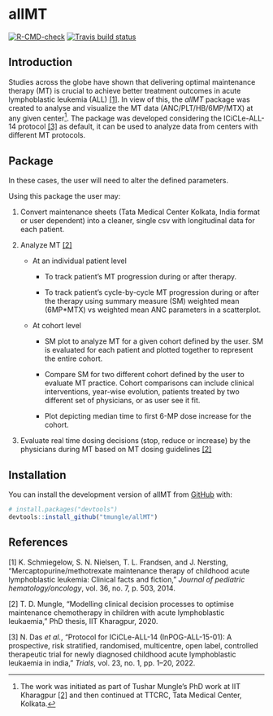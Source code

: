 
<!-- README.md is generated from README.Rmd. Please edit that file -->

# allMT

<!-- badges: start -->

[![R-CMD-check](https://github.com/tmungle/allMT/actions/workflows/R-CMD-check.yaml/badge.svg)](https://github.com/tmungle/allMT/actions/workflows/R-CMD-check.yaml)
[![Travis build
status](https://travis-ci.com/tmungle/allMT.svg?branch=master)](https://travis-ci.com/tmungle/allMT)

<!-- badges: end -->

## Introduction

Studies across the globe have shown that delivering optimal maintenance
therapy (MT) is crucial to achieve better treatment outcomes in acute
lymphoblastic leukemia (ALL)
[\[1\]](#ref-schmiegelow2014mercaptopurine). In view of this, the
*allMT* package was created to analyse and visualize the MT data
(ANC/PLT/HB/6MP/MTX) at any given center[^1]. The package was developed
considering the ICiCLe-ALL-14 protocol [\[3\]](#ref-das2022protocol) as
default, it can be used to analyze data from centers with different MT
protocols.

## Package

In these cases, the user will need to alter the defined parameters.

Using this package the user may:

1.  Convert maintenance sheets (Tata Medical Center Kolkata, India
    format or user dependent) into a cleaner, single csv with
    longitudinal data for each patient.

2.  Analyze MT [\[2\]](#ref-mungle2020modelling)

    - At an individual patient level

      - To track patient’s MT progression during or after therapy.

      - To track patient’s cycle-by-cycle MT progression during or after
        the therapy using summary measure (SM) weighted mean (6MP\*MTX)
        vs weighted mean ANC parameters in a scatterplot.

    - At cohort level

      - SM plot to analyze MT for a given cohort defined by the user. SM
        is evaluated for each patient and plotted together to represent
        the entire cohort.

      - Compare SM for two different cohort defined by the user to
        evaluate MT practice. Cohort comparisons can include clinical
        interventions, year-wise evolution, patients treated by two
        different set of physicians, or as user see it fit.

      - Plot depicting median time to first 6-MP dose increase for the
        cohort.

3.  Evaluate real time dosing decisions (stop, reduce or increase) by
    the physicians during MT based on MT dosing guidelines
    [\[2\]](#ref-mungle2020modelling)

<!-- You'll still need to render `README.Rmd` regularly, to keep `README.md` up-to-date. `devtools::build_readme()` is handy for this. You could also use GitHub Actions to re-render `README.Rmd` every time you push. An example workflow can be found here: <https://github.com/r-lib/actions/tree/v1/examples>. -->

## Installation

You can install the development version of allMT from
[GitHub](https://github.com/) with:

``` r
# install.packages("devtools")
devtools::install_github("tmungle/allMT")
```

## References

<div id="refs" class="references csl-bib-body">

<div id="ref-schmiegelow2014mercaptopurine" class="csl-entry">

<span class="csl-left-margin">\[1\] </span><span
class="csl-right-inline">K. Schmiegelow, S. N. Nielsen, T. L. Frandsen,
and J. Nersting, “Mercaptopurine/methotrexate maintenance therapy of
childhood acute lymphoblastic leukemia: Clinical facts and fiction,”
*Journal of pediatric hematology/oncology*, vol. 36, no. 7, p. 503,
2014.</span>

</div>

<div id="ref-mungle2020modelling" class="csl-entry">

<span class="csl-left-margin">\[2\] </span><span
class="csl-right-inline">T. D. Mungle, “Modelling clinical decision
processes to optimise maintenance chemotherapy in children with acute
lymphoblastic leukaemia,” PhD thesis, IIT Kharagpur, 2020.</span>

</div>

<div id="ref-das2022protocol" class="csl-entry">

<span class="csl-left-margin">\[3\] </span><span
class="csl-right-inline">N. Das *et al.*, “Protocol for ICiCLe-ALL-14
(InPOG-ALL-15-01): A prospective, risk stratified, randomised,
multicentre, open label, controlled therapeutic trial for newly
diagnosed childhood acute lymphoblastic leukaemia in india,” *Trials*,
vol. 23, no. 1, pp. 1–20, 2022.</span>

</div>

</div>

[^1]: The work was initiated as part of Tushar Mungle’s PhD work at IIT
    Kharagpur [\[2\]](#ref-mungle2020modelling) and then continued at
    TTCRC, Tata Medical Center, Kolkata.
